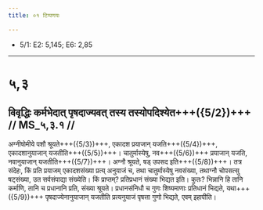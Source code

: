 ```yaml
---
title: ०१ टिप्पणयः

---
```

- 5/1: E2: 5,145; E6: 2,85

____________________________________________


# ५,३

## विवृद्धिः कर्मभेदात् पृषदाज्यवत् तस्य तस्योपदिश्येत+++({5/2})+++ // MS_५,३.१ //

अग्नीषोमीये पशौ श्रूयते+++({5/3})+++, एकादश प्रयाजान् यजति+++({5/4})+++, एकादशानुयाजान् यजतीति+++({5/5})+++। चातुर्मास्येषु, नव+++({5/6})+++ प्रयाजान् यजति, नवानुयाजान् यजतीति+++({5/7})+++। अग्नौ श्रूयते, षड् उपसद इति+++({5/8})+++। तत्र संदेहः, किं प्रति प्रयाजम् एकादशसंख्या प्रत्य् अनुयाजं च, तथा चातुर्मास्येषु नवसंख्या, तथाग्नौ चोपसत्सु षट्संख्या, उत सर्वसंपाद्या संख्येति। किं प्राप्तम्? प्रतिप्रधानं संख्या भिद्यत इति। कुतः? भिन्नानि हि तानि कर्माणि, तानि च प्रधानानि प्रति, संख्या श्रूयते। प्रधानसंनिधौ च गुणः शिष्यमाणाः प्रतिधानं भिद्यते, यथा+++({5/9})+++ पृषदाज्येनानुयाजान् यजतीति प्रत्यनुयाजं पृषत्ता गुणो भिद्यते, एवम् इहापीति।
